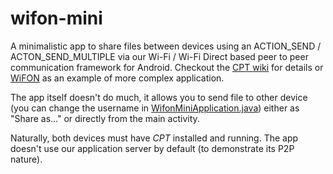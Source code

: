 # wifon-mini
A minimalistic app to share files between devices using an ACTION_SEND / ACTON_SEND_MULTIPLE via our Wi-Fi / Wi-Fi Direct based peer to peer communication framework for Android. Checkout the [CPT wiki](https://github.com/croconaut/cpt/wiki) for details or [WiFON](https://github.com/croconaut/wifon) as an example of more complex application.

The app itself doesn't do much, it allows you to send file to other device (you can change the username in [WifonMiniApplication.java](../master/app/src/main/java/com/croconaut/wifonmini/WifonMiniApplication.java)) either as "Share as..." or directly from the main activity.

Naturally, both devices must have *CPT* installed and running. The app doesn't use our application server by default (to demonstrate its P2P nature).
